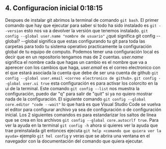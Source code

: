 ## 4. Configuracíon inicial 0:18:15

Despues de instalar git abrimos la terminal de comando `git bash`. El primer comando que hay que ejecutar para saber si todo ha sido instalado es `git --version` esto nos va a devolver la versión que tenemos instalado. `git config --global user.name "nombre de usuario"` ¿qué significa git config --global? --global significa que estas configurando tu git para toda las carpetas para todo tu sistema operativo practicamente la configuración global de tu equipo de computo. Podemos tener una configuración local es decir que en un repositorio tengamos mas de 2 cuentas. _user.name_ significa el nombre cada que hagas un cambio es el nombre que va a aperecer con los cambios que haga, _user.email_ es el correo electronico con el que estará asociada la cuenta que debe de ser una cuenta de github `git config --global user.email <correo electronico de github>`. `git config --global user.ui true` esta configuración es para activar los colorcito en la ui de la terminal. Este comando `git config --list` nos muestra la configuración, puedo dar "q" para salir de "quit" si ya no quiero mostrar nada de la configuración. El siguiente comando `git config --global core.editor "code --wait"` lo que hará es que Visual Studio Code se vuelva el editor para configurar archivo ya sea de configuración o de configuración inicial. Los 2 siguientes comandos es para estandarizar los saltos de linea que se crea en los archivos `git config --global core.autocrlf true`. Para ver la ayuda en la terminal `git config -h` ahora si quieres ver la ayuda que trae preinstalada git entonces ejecuta `git help <comando que quiera ver la ayuda>` ejemplo `git hel config` y veras que se abrira una ventana en el navegador con la documentación del comando que quiera ejecutar.
